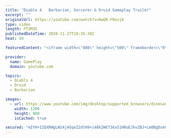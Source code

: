 ```yaml
---
title: "Diablo 4   Barbarian, Sorcerer & Druid Gameplay Trailer"
excerpt: ""
originalUrl: https://youtube.com/watch?v=HwQR-FRevjA
type: video
length: PT3M3S
publishedDateTime: 2020-11-27T19:35:38Z
heat: 50

featuredContent: "<iframe width=\"800\" height=\"500\" frameborder=\"0\" src=\"https://www.youtube.com/embed/HwQR-FRevjA\" allow=\"accelerometer; autoplay; encrypted-media; gyroscope; picture-in-picture\" allowfullscreen></iframe>"

provider:
  name: GamePlay
  domain: youtube.com

topics:
  - Diablo 4
  - Druid
  - Barbarian

images:
  - url: https://www.youtube.com/img/desktop/supported_browsers/dinosaur.png
    width: 1200
    height: 800
    isCached: true

secured: "mIYH+IZQXRWgLW24j4GqeZ2dtH9+i48k2WET36x51HRoEJhvZBJ+Lm0BgDsmVA9HxsGcE4+afO9F5EFGvboipCKxIxYLGMfOOkOntgSZociU3JYljRC1l5a/P21HbRFUpzbq5KLEHGdvEhdw6xML5cnUAps0avGostJxRT88BRQZL3OltlkmRmJZRIRN6AaWNKuAqoSoyStEwfBmZe4aGOOfC1dwthvRIQEc5FyaJJ9+jj09Z13KgWvmfNVF21Ktux2S8eRFYPfmf5gEWxkXBaxgOwrT9HjUyUFSPceERU8TINjEODntduh7KzUzMSXVnQ7uzFUWdGB8arOnWPIkof5Bb5NCtZL1WEMtqwRg2nvVDc6BRsVKPqhHK2beX2u+0v/LT+d7xrYnEEo/MKUQ4MRozZqWG63sibNZN+cPWJA=;jq/chWnM/EGjXzo/W2rrpw=="
---
```


